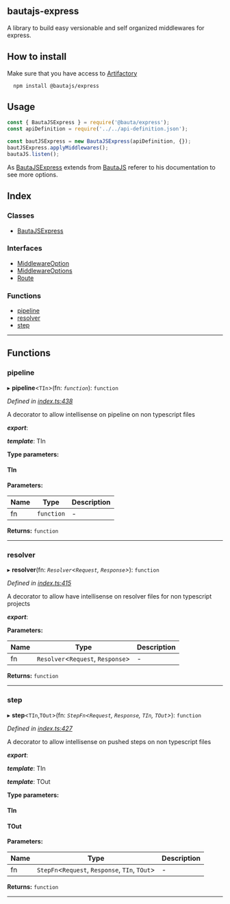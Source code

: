 
bautajs-express
---------------

A library to build easy versionable and self organized middlewares for express.

How to install
--------------

Make sure that you have access to [Artifactory](https://axags.jfrog.io/axags/api/npm/virtual-bcn-node/)

```console
  npm install @bautajs/express
```

Usage
-----

```js
const { BautaJSExpress } = require('@bauta/express');
const apiDefinition = require('../../api-definition.json');

const bautJSExpress = new BautaJSExpress(apiDefinition, {});
bautJSExpress.applyMiddlewares();
bautaJS.listen();
```

As [BautaJSExpress](classes/bautajsexpress.md) extends from [BautaJS](../../bautajs/docs/README.md) referer to his documentation to see more options.

## Index

### Classes

* [BautaJSExpress](classes/bautajsexpress.md)

### Interfaces

* [MiddlewareOption](interfaces/middlewareoption.md)
* [MiddlewareOptions](interfaces/middlewareoptions.md)
* [Route](interfaces/route.md)

### Functions

* [pipeline](#pipeline)
* [resolver](#resolver)
* [step](#step)

---

## Functions

<a id="pipeline"></a>

###  pipeline

▸ **pipeline**<`TIn`>(fn: *`function`*): `function`

*Defined in [index.ts:438](https://github.axa.com/Digital/bauta-nodejs/blob/167ddcc/packages/bautajs-express/src/index.ts#L438)*

A decorator to allow intellisense on pipeline on non typescript files

*__export__*: 

*__template__*: TIn

**Type parameters:**

#### TIn 
**Parameters:**

| Name | Type | Description |
| ------ | ------ | ------ |
| fn | `function` |  \- |

**Returns:** `function`

___
<a id="resolver"></a>

###  resolver

▸ **resolver**(fn: *`Resolver`<`Request`, `Response`>*): `function`

*Defined in [index.ts:415](https://github.axa.com/Digital/bauta-nodejs/blob/167ddcc/packages/bautajs-express/src/index.ts#L415)*

A decorator to allow have intellisense on resolver files for non typescript projects

*__export__*: 

**Parameters:**

| Name | Type | Description |
| ------ | ------ | ------ |
| fn | `Resolver`<`Request`, `Response`> |  \- |

**Returns:** `function`

___
<a id="step"></a>

###  step

▸ **step**<`TIn`,`TOut`>(fn: *`StepFn`<`Request`, `Response`, `TIn`, `TOut`>*): `function`

*Defined in [index.ts:427](https://github.axa.com/Digital/bauta-nodejs/blob/167ddcc/packages/bautajs-express/src/index.ts#L427)*

A decorator to allow intellisense on pushed steps on non typescript files

*__export__*: 

*__template__*: TIn

*__template__*: TOut

**Type parameters:**

#### TIn 
#### TOut 
**Parameters:**

| Name | Type | Description |
| ------ | ------ | ------ |
| fn | `StepFn`<`Request`, `Response`, `TIn`, `TOut`> |  \- |

**Returns:** `function`

___

